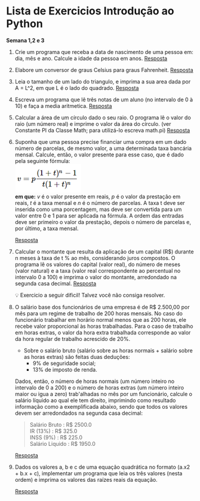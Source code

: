 # Lista de Exercicios Introdução ao Python
**Semana 1,2 e 3**

1. Crie um programa que receba a data de nascimento de uma pessoa em: dia, mês e ano. Calcule a idade da pessoa em anos. [Resposta](resolucaoExercicios/Lista%201/ex1.py)

2. Elabore um conversor de graus Celsius para graus Fahrenheit.  [Resposta](resolucaoExercicios/Lista%201/ex2.py)

3. Leia o tamanho de um lado do triangulo, e imprima a sua area dada por A = L^2, em que L é o lado do quadrado. [Resposta](resolucaoExercicios/Lista%201/ex3.py) 

4. Escreva um programa que lê três notas de um aluno (no intervalo de 0 à 10) e faça a media aritmetica.  [Resposta](resolucaoExercicios/Lista%201/ex4.py)

5. Calcular a área de um círculo dado o seu raio. O programa lê o valor do raio (um número real) e imprime o valor da área do círculo. (ver Constante PI da Classe Math; para utilizá-lo escreva math.pi)   [Resposta](resolucaoExercicios/Lista%201/ex5.py)

6. Suponha que uma pessoa precise financiar uma compra em um dado número de parcelas, de mesmo valor, a uma determinada taxa bancária mensal. Calcule, então, o valor presente para esse caso, que é dado pela seguinte fórmula:  
![equação](img/calcValorPresente.png)  
    **em que:** *v* é o valor presente em reais, *p* é o valor da prestação em reais, *t* é a taxa mensal e *n* é o número de parcelas. A taxa t deve ser inserida como uma porcentagem, mas deve ser convertida para um valor entre 0 e 1 para ser aplicada na fórmula. A ordem das entradas deve ser primeiro o valor da prestação, depois o número de parcelas e, por último, a taxa mensal.  

    [Resposta](resolucaoExercicios/Lista%201/ex6.py)

7. Calcular o montante que resulta da aplicação de um capital (R$) durante n meses à taxa de t % ao mês, considerando juros compostos.
    O programa lê os valores do capital (valor real), do número de meses (valor natural) e a taxa (valor real correspondente ao percentual no intervalo 0 a 100) e imprima o valor do montante, arredondado na segunda casa decimal. [Resposta](resolucaoExercicios/Lista%201/ex7.py)

    💡 Exercicio a seguir dificil! Talvez você não consiga resolver.

8. O salário base dos funcionários de uma empresa é de R$ 2.500,00 por mês para um regime de trabalho de 200 horas mensais. No caso do funcionário trabalhar em horário normal menos que as 200 horas, ele recebe valor proporcional às horas trabalhadas. Para o caso de trabalho em horas extras, o valor da hora extra trabalhada corresponde ao valor da hora regular de trabalho acrescido de 20%. 
   - Sobre o salário bruto (salário sobre as horas normais + salário sobre as horas extras) são feitas duas deduções:
     - 9% de seguridade social;
     - 13% de imposto de renda.

    Dados, então, o número de horas normais (um número inteiro no intervalo de 0 a 200) e o número de horas extras (um número inteiro maior ou igua a zero) trab'alhadas no mês por um funcionário, calcule o salário líquido ao qual ele tem direito, imprimindo como resultado informação como a exemplificada abaixo, sendo que todos os valores devem ser arredondados na segunda casa decimal:

    > Salário Bruto : R$ 2500.0  
    > IR (13%) : R$  325.0  
    > INSS (9%) : R$  225.0  
    > Salário Liquido : R$  1950.0  

    [Resposta](resolucaoExercicios/Lista%201/ex8.py)

9. Dados os valores a, b e c de uma equação quadrática no formato (a.x2 + b.x + c), implementar um programa que leia os três valores (nesta ordem) e imprima os valores das raízes reais da equação.  

    [Resposta](resolucaoExercicios/Lista%201/ex9.py)